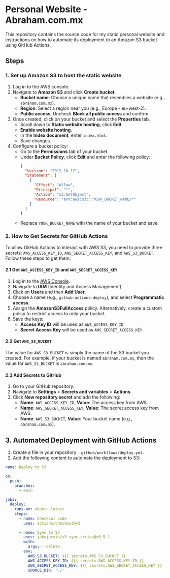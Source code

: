 # Personal Website - Abraham.com.mx

This repository contains the source code for my static personal website and instructions on how to automate its deployment to an Amazon S3 bucket using GitHub Actions.

## Steps

### 1. Set up Amazon S3 to host the static website

1. Log in to the AWS console.
2. Navigate to **Amazon S3** and click **Create bucket**.
   - **Bucket name**: Choose a unique name that resembles a website (e.g., `abraham.com.mx`).
   - **Region**: Select a region near you (e.g., Europe - eu-west-2).
   - **Public access**: Uncheck **Block all public access** and confirm.
3. Once created, click on your bucket and select the **Properties** tab.
   - Scroll down to **Static website hosting**, click **Edit**.
   - **Enable website hosting**.
   - In the **Index document**, enter `index.html`.
   - Save changes.
4. Configure a bucket policy:
   - Go to the **Permissions** tab of your bucket.
   - Under **Bucket Policy**, click **Edit** and enter the following policy:
     ```json
     {
       "Version": "2012-10-17",
       "Statement": [
         {
           "Effect": "Allow",
           "Principal": "*",
           "Action": "s3:GetObject",
           "Resource": "arn:aws:s3:::YOUR_BUCKET_NAME/*"
         }
       ]
     }
     ```
   - Replace `YOUR_BUCKET_NAME` with the name of your bucket and save.

### 2. How to Get Secrets for GitHub Actions

To allow GitHub Actions to interact with AWS S3, you need to provide three secrets: `AWS_ACCESS_KEY_ID`, `AWS_SECRET_ACCESS_KEY`, and `AWS_S3_BUCKET`. Follow these steps to get them:

#### 2.1 Get `AWS_ACCESS_KEY_ID` and `AWS_SECRET_ACCESS_KEY`

1. Log in to the [AWS Console](https://aws.amazon.com/).
2. Navigate to **IAM** (Identity and Access Management).
3. Click on **Users** and then **Add User**.
4. Choose a name (e.g., `github-actions-deploy`), and select **Programmatic access**.
5. Assign the **AmazonS3FullAccess** policy. Alternatively, create a custom policy to restrict access to only your bucket.
6. Save the keys:
   - **Access Key ID** will be used as `AWS_ACCESS_KEY_ID`.
   - **Secret Access Key** will be used as `AWS_SECRET_ACCESS_KEY`.

#### 2.2 Get `AWS_S3_BUCKET`

The value for `AWS_S3_BUCKET` is simply the name of the S3 bucket you created. For example, if your bucket is named `abraham.com.mx`, then the value for `AWS_S3_BUCKET` is `abraham.com.mx`.

#### 2.3 Add Secrets to GitHub

1. Go to your GitHub repository.
2. Navigate to **Settings** > **Secrets and variables** > **Actions**.
3. Click **New repository secret** and add the following:
   - **Name**: `AWS_ACCESS_KEY_ID`, **Value**: The access key from AWS.
   - **Name**: `AWS_SECRET_ACCESS_KEY`, **Value**: The secret access key from AWS.
   - **Name**: `AWS_S3_BUCKET`, **Value**: Your bucket name (e.g., `abraham.com.mx`).

## 3. Automated Deployment with GitHub Actions

1. Create a file in your repository: `.github/workflows/deploy.yml`.
2. Add the following content to automate the deployment to S3:

```yaml
name: Deploy to S3

on:
  push:
    branches:
      - main

jobs:
  deploy:
    runs-on: ubuntu-latest
    steps:
      - name: Checkout code
        uses: actions/checkout@v2

      - name: Sync to S3
        uses: jakejarvis/s3-sync-action@v0.5.1
        with:
          args: --delete
        env:
          AWS_S3_BUCKET: ${{ secrets.AWS_S3_BUCKET }}
          AWS_ACCESS_KEY_ID: ${{ secrets.AWS_ACCESS_KEY_ID }}
          AWS_SECRET_ACCESS_KEY: ${{ secrets.AWS_SECRET_ACCESS_KEY }}
          SOURCE_DIR: './'
